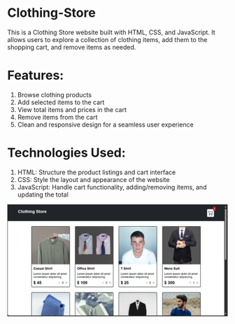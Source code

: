 # Clothing-Store
This is a Clothing Store website built with HTML, CSS, and JavaScript. It allows users to explore a collection of clothing items, add them to the shopping cart, and remove items as needed.

# Features:
1. Browse clothing products
2. Add selected items to the cart
3. View total items and prices in the cart
4. Remove items from the cart
5. Clean and responsive design for a seamless user experience

# Technologies Used:
1. HTML: Structure the product listings and cart interface
2. CSS: Style the layout and appearance of the website
3. JavaScript: Handle cart functionality, adding/removing items, and updating the total

 ![Clothing Store Preview](https://github.com/nvnit-sinha/Clothing-Store/blob/main/Assets/clothing%20cart.png)
  
